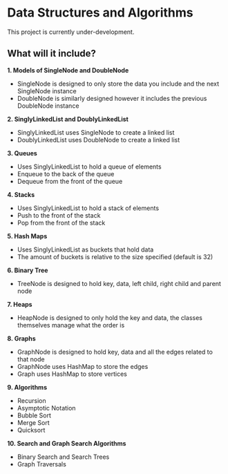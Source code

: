 # Data Structures and Algorithms

This project is currently under-development.

## What will it include?

**1. Models of SingleNode and DoubleNode**

-   SingleNode is designed to only store the data you include and the next SingleNode instance
-   DoubleNode is similarly designed however it includes the previous DoubleNode instance

**2. SinglyLinkedList and DoublyLinkedList**

-   SinglyLinkedList uses SingleNode to create a linked list
-   DoublyLinkedList uses DoubleNode to create a linked list

**3. Queues**

-   Uses SinglyLinkedList to hold a queue of elements
-   Enqueue to the back of the queue
-   Dequeue from the front of the queue

**4. Stacks**

-   Uses SinglyLinkedList to hold a stack of elements
-   Push to the front of the stack
-   Pop from the front of the stack

**5. Hash Maps**

-   Uses SinglyLinkedList as buckets that hold data
-   The amount of buckets is relative to the size specified (default is 32)

**6. Binary Tree**

-   TreeNode is designed to hold key, data, left child, right child and parent node

**7. Heaps**

-   HeapNode is designed to only hold the key and data, the classes themselves manage what the order is

**8. Graphs**

-   GraphNode is designed to hold key, data and all the edges related to that node
-   GraphNode uses HashMap to store the edges
-   Graph uses HashMap to store vertices

**9. Algorithms**

-   Recursion
-   Asymptotic Notation
-   Bubble Sort
-   Merge Sort
-   Quicksort

**10. Search and Graph Search Algorithms**

-   Binary Search and Search Trees
-   Graph Traversals
